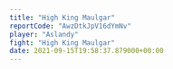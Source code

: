 ```yaml
---
title: "High King Maulgar"
reportCode: "AwzDtkJpV16dYmNv"
player: "Aslandy"
fight: "High King Maulgar"
date: 2021-09-15T19:58:37.879000+00:00
---
```

